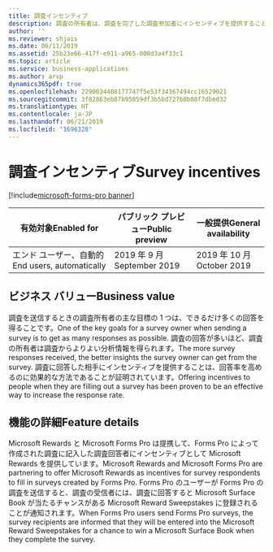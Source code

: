 ```yaml
---
title: 調査インセンティブ
description: 調査の所有者は、調査を完了した調査参加者にインセンティブを提供することができます。
author: ''
ms.reviewer: shjais
ms.date: 06/11/2019
ms.assetid: 25b23e66-417f-e911-a965-000d3a4f33c1
ms.topic: article
ms.service: business-applications
ms.author: arvp
dynamics365pdf: true
ms.openlocfilehash: 2290034408177747f5e53f34367494cc16529021
ms.sourcegitcommit: 3f82863eb87b95859df3b5bd727b8b08f7dbed32
ms.translationtype: HT
ms.contentlocale: ja-JP
ms.lasthandoff: 06/21/2019
ms.locfileid: "1696328"
---
```

# <a name="survey-incentives"></a><span data-ttu-id="b8033-103">調査インセンティブ</span><span class="sxs-lookup"><span data-stu-id="b8033-103">Survey incentives</span></span>
[!include[microsoft-forms-pro banner](../includes/microsoft-forms-pro.md)]

| <span data-ttu-id="b8033-104">有効対象</span><span class="sxs-lookup"><span data-stu-id="b8033-104">Enabled for</span></span>    |  <span data-ttu-id="b8033-105">パブリック プレビュー</span><span class="sxs-lookup"><span data-stu-id="b8033-105">Public preview</span></span> | <span data-ttu-id="b8033-106">一般提供</span><span class="sxs-lookup"><span data-stu-id="b8033-106">General availability</span></span> | 
| ---------- | ---------- |---------- |
|<span data-ttu-id="b8033-107">エンド ユーザー、自動的</span><span class="sxs-lookup"><span data-stu-id="b8033-107">End users, automatically</span></span>|<span data-ttu-id="b8033-108">2019 年 9 月</span><span class="sxs-lookup"><span data-stu-id="b8033-108">September 2019</span></span>| <span data-ttu-id="b8033-109">2019 年 10 月</span><span class="sxs-lookup"><span data-stu-id="b8033-109">October 2019</span></span>|


## <a name="business-value"></a><span data-ttu-id="b8033-110">ビジネス バリュー</span><span class="sxs-lookup"><span data-stu-id="b8033-110">Business value</span></span>
<!-- bv start -->
<span data-ttu-id="b8033-111">調査を送信するときの調査所有者の主な目標の 1 つは、できるだけ多くの回答を得ることです。</span><span class="sxs-lookup"><span data-stu-id="b8033-111">One of the key goals for a survey owner when sending a survey is to get as many responses as possible.</span></span> <span data-ttu-id="b8033-112">調査の回答が多いほど、調査の所有者は調査からよりよい分析情報を得られます。</span><span class="sxs-lookup"><span data-stu-id="b8033-112">The more survey responses received, the better insights the survey owner can get from the survey.</span></span> <span data-ttu-id="b8033-113">調査に回答した相手にインセンティブを提供することは、回答率を高めるのに効果的な方法であることが証明されています。</span><span class="sxs-lookup"><span data-stu-id="b8033-113">Offering incentives to people when they are filling out a survey has been proven to be an effective way to increase the response rate.</span></span>  
<!-- bv end -->



## <a name="feature-details"></a><span data-ttu-id="b8033-114">機能の詳細</span><span class="sxs-lookup"><span data-stu-id="b8033-114">Feature details</span></span>
<!--feature detail start -->
<span data-ttu-id="b8033-115">Microsoft Rewards と Microsoft Forms Pro は提携して、Forms Pro によって作成された調査に記入した調査回答者にインセンティブとして Microsoft Rewards を提供しています。</span><span class="sxs-lookup"><span data-stu-id="b8033-115">Microsoft Rewards and Microsoft Forms Pro are partnering to offer Microsoft Rewards as incentives for survey respondents to fill in surveys created by Forms Pro.</span></span> <span data-ttu-id="b8033-116">Forms Pro のユーザーが Forms Pro の調査を送信すると、調査の受信者には、調査に回答すると Microsoft Surface Book が当たるチャンスがある Microsoft Reward Sweepstakes に登録されることが通知されます。</span><span class="sxs-lookup"><span data-stu-id="b8033-116">When Forms Pro users send Forms Pro surveys, the survey recipients are informed that they will be entered into the Microsoft Reward Sweepstakes for a chance to win a Microsoft Surface Book when they complete the survey.</span></span>
<!--feature detail end -->










